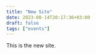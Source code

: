 ```yaml
---
title: "New Site"
date: 2023-08-14T20:17:36+03:00
draft: false
tags: ["events"]
---
```


This is the new site.
